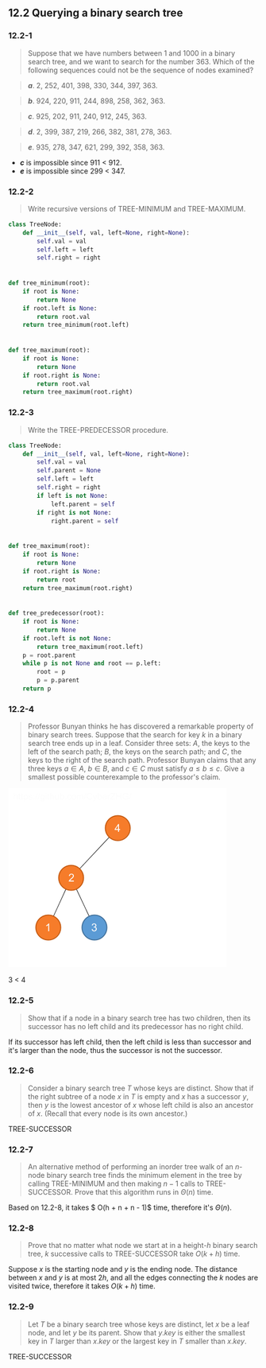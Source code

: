 ## 12.2 Querying a binary search tree

### 12.2-1

> Suppose that we have numbers between 1 and 1000 in a binary search tree, and we want to search for the number 363. Which of the following sequences could not be the sequence of nodes examined?

> __*a*__. 2, 252, 401, 398, 330, 344, 397, 363.

> __*b*__. 924, 220, 911, 244, 898, 258, 362, 363.

> __*c*__. 925, 202, 911, 240, 912, 245, 363.

> __*d*__. 2, 399, 387, 219, 266, 382, 381, 278, 363.

> __*e*__. 935, 278, 347, 621, 299, 392, 358, 363.

* __*c*__ is impossible since 911 < 912.
* __*e*__ is impossible since 299 < 347.

### 12.2-2

> Write recursive versions of TREE-MINIMUM and TREE-MAXIMUM.

```python
class TreeNode:
    def __init__(self, val, left=None, right=None):
        self.val = val
        self.left = left
        self.right = right


def tree_minimum(root):
    if root is None:
        return None
    if root.left is None:
        return root.val
    return tree_minimum(root.left)


def tree_maximum(root):
    if root is None:
        return None
    if root.right is None:
        return root.val
    return tree_maximum(root.right)
```

### 12.2-3

> Write the TREE-PREDECESSOR procedure.

```python
class TreeNode:
    def __init__(self, val, left=None, right=None):
        self.val = val
        self.parent = None
        self.left = left
        self.right = right
        if left is not None:
            left.parent = self
        if right is not None:
            right.parent = self


def tree_maximum(root):
    if root is None:
        return None
    if root.right is None:
        return root
    return tree_maximum(root.right)


def tree_predecessor(root):
    if root is None:
        return None
    if root.left is not None:
        return tree_maximum(root.left)
    p = root.parent
    while p is not None and root == p.left:
        root = p
        p = p.parent
    return p
```

### 12.2-4

> Professor Bunyan thinks he has discovered a remarkable property of binary search trees. Suppose that the search for key $k$ in a binary search tree ends up in a leaf. Consider three sets: $A$, the keys to the left of the search path; $B$, the keys on the search path; and $C$, the keys to the right of the search path. Professor Bunyan claims that any three keys $a \in A$, $b \in B$, and $c \in C$ must satisfy $a \le b \le c$. Give a smallest possible counterexample to the professor's claim.

![](img/12.2-4.png)

3 < 4

### 12.2-5

> Show that if a node in a binary search tree has two children, then its successor has no left child and its predecessor has no right child.

If its successor has left child, then the left child is less than successor and it's larger than the node, thus the successor is not the successor.

### 12.2-6

> Consider a binary search tree $T$ whose keys are distinct. Show that if the right subtree of a node $x$ in $T$ is empty and $x$ has a successor $y$, then $y$ is the lowest ancestor of $x$ whose left child is also an ancestor of $x$. (Recall that every node is its own ancestor.)

TREE-SUCCESSOR

### 12.2-7

> An alternative method of performing an inorder tree walk of an $n$-node binary search tree finds the minimum element in the tree by calling TREE-MINIMUM and then making $n - 1$ calls to TREE-SUCCESSOR. Prove that this algorithm runs in $\Theta(n)$ time.

Based on 12.2-8, it takes $ O(h + n + n - 1)$ time, therefore it's $\Theta(n)$.

### 12.2-8

> Prove that no matter what node we start at in a height-$h$ binary search tree, $k$ successive calls to TREE-SUCCESSOR take $O(k + h)$ time.

Suppose $x$ is the starting node and $y$ is the ending node. The distance between $x$ and $y$ is at most $2h$, and all the edges connecting the $k$ nodes are visited twice, therefore it takes $O(k + h)$ time.

### 12.2-9

> Let $T$ be a binary search tree whose keys are distinct, let $x$ be a leaf node, and let $y$ be its parent. Show that $y.key$ is either the smallest key in $T$ larger than $x.key$ or the largest key in $T$ smaller than $x.key$.

TREE-SUCCESSOR
